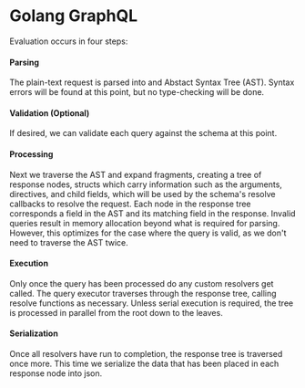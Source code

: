 Golang GraphQL
==============

Evaluation occurs in four steps:

#### Parsing ####

The plain-text request is parsed into and Abstact Syntax Tree (AST).
Syntax errors will be found at this point, but no type-checking will be
done.

#### Validation (Optional) ####

If desired, we can validate each query against the schema at this point.

#### Processing ####

Next we traverse the AST and expand fragments, creating a tree of
response nodes, structs which carry information such as the arguments,
directives, and child fields, which will be used by the schema's resolve
callbacks to resolve the request. Each node in the response tree
corresponds a field in the AST and its matching field in the response.
Invalid queries result in memory allocation beyond what is required for
parsing.  However, this optimizes for the case where the query is valid,
as we don't need to traverse the AST twice.

#### Execution ####

Only once the query has been processed do any custom resolvers get
called. The query executor traverses through the response tree, calling
resolve functions as necessary. Unless serial execution is required, the
tree is processed in parallel from the root down to the leaves.

#### Serialization ####

Once all resolvers have run to completion, the response tree is
traversed once more. This time we serialize the data that has been
placed in each response node into json.
